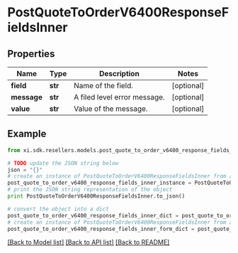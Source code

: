 # PostQuoteToOrderV6400ResponseFieldsInner


## Properties

Name | Type | Description | Notes
------------ | ------------- | ------------- | -------------
**field** | **str** | Name of the field. | [optional] 
**message** | **str** | A filed level error message. | [optional] 
**value** | **str** | Value of the message. | [optional] 

## Example

```python
from xi.sdk.resellers.models.post_quote_to_order_v6400_response_fields_inner import PostQuoteToOrderV6400ResponseFieldsInner

# TODO update the JSON string below
json = "{}"
# create an instance of PostQuoteToOrderV6400ResponseFieldsInner from a JSON string
post_quote_to_order_v6400_response_fields_inner_instance = PostQuoteToOrderV6400ResponseFieldsInner.from_json(json)
# print the JSON string representation of the object
print PostQuoteToOrderV6400ResponseFieldsInner.to_json()

# convert the object into a dict
post_quote_to_order_v6400_response_fields_inner_dict = post_quote_to_order_v6400_response_fields_inner_instance.to_dict()
# create an instance of PostQuoteToOrderV6400ResponseFieldsInner from a dict
post_quote_to_order_v6400_response_fields_inner_form_dict = post_quote_to_order_v6400_response_fields_inner.from_dict(post_quote_to_order_v6400_response_fields_inner_dict)
```
[[Back to Model list]](../README.md#documentation-for-models) [[Back to API list]](../README.md#documentation-for-api-endpoints) [[Back to README]](../README.md)


